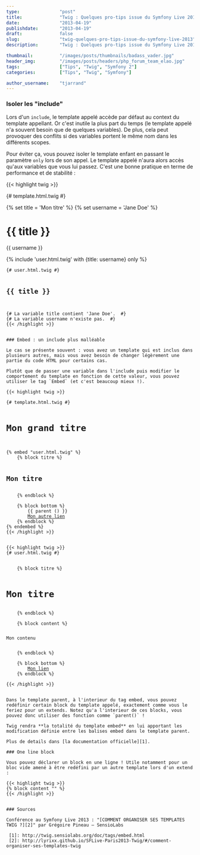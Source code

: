 ```yaml
---
type:               "post"
title:              "Twig : Quelques pro-tips issue du Symfony Live 2013"
date:               "2013-04-19"
publishdate:        "2013-04-19"
draft:              false
slug:               "twig-quelques-pro-tips-issue-du-symfony-live-2013"
description:        "Twig : Quelques pro-tips issue du Symfony Live 2013"

thumbnail:          "/images/posts/thumbnails/badass_vader.jpg"
header_img:         "/images/posts/headers/php_forum_team_elao.jpg"
tags:               ["Tips", "Twig", "Symfony 2"]
categories:         ["Tips", "Twig", "Symfony"]

author_username:    "tjarrand"
---
```


### Isoler les "include"

Lors d'un `include`, le template appelé accède par défaut au context du template appellant. Or c'est inutile la plus part du temps (le template appelé n'a souvent besoin que de quelques variables). De plus, cela peut provoquer des conflits si des variables portent le même nom dans les différents scopes.

Pour éviter ça, vous pouvez isoler le template enfant en passant le paramètre `only` lors de son appel. Le template appelé n'aura alors accès qu'aux variables que vous lui passez. C'est une bonne pratique en terme de performance et de stabilité :

{{< highlight twig >}}

{# template.html.twig #}

{% set title = 'Mon titre' %}
{% set username = 'Jane Doe' %}

<h1>{{ title }}</h1>
<p>{{ username }}</p>

{% include 'user.html.twig' with {title: username} only %}</code></pre>

  <pre><code class="language-twig twig">{# user.html.twig #}

<h2>{{ title }}</h2>

{# La variable title contient 'Jane Doe'.  #}
{# La variable username n'existe pas.  #}
{{< /highlight >}}


### Embed : un include plus malléable

Le cas se présente souvent : vous avez un template qui est inclus dans plusieurs autres, mais vous avez besoin de changer légèrement une partie du code HTML pour certains cas.

Plutôt que de passer une variable dans l'include puis modifier le comportement du template en fonction de cette valeur, vous pouvez utiliser le tag `Embed` (et c'est beaucoup mieux !).

{{< highlight twig >}}

{# template.html.twig #}

<h1>Mon grand titre </h1>

{% embed "user.html.twig" %}
    {% block titre %}
        <h2>Mon titre</h2>
    {% endblock %}

    {% block bottom %}
        {{ parent () }}
        <a href="#" title="Mon autre lien">Mon autre lien</a>
    {% endblock %}
{% endembed %}
{{< /highlight >}}


{{< highlight twig >}}
{# user.html.twig #}

<div class="user">
    {% block titre %}
        <h1>Mon titre</h1>
    {% endblock %}

    {% block content %}
        <p>Mon contenu</p>
    {% endblock %}

    {% block bottom %}
        <a href="#" title="Mon lien">Mon lien</a>
    {% endblock %}
</div>
{{< /highlight >}}


Dans le template parent, à l'interieur du tag embed, vous pouvez redéfinir certain block du template appelé, exactement comme vous le feriez pour un extends. Notez qu'a l'interieur de ces blocks, vous pouvez donc utiliser des fonction comme `parent()` !

Twig rendra **la totalité du template embed** en lui apportant les modification définie entre les balises embed dans le template parent.

Plus de details dans [la documentation officielle][1].

### One line block

Vous pouvez déclarer un block en une ligne ! Utile notamment pour un bloc vide amené à être redéfini par un autre template lors d'un extend :

{{< highlight twig >}}
{% block content "" %}
{{< /highlight >}}


### Sources

Conférence au Symfony Live 2013 : "[COMMENT ORGANISER SES TEMPLATES TWIG ?][2]" par Grégoire Pineau – SensioLabs

 [1]: http://twig.sensiolabs.org/doc/tags/embed.html
 [2]: http://lyrixx.github.io/SFLive-Paris2013-Twig/#/comment-organiser-ses-templates-twig
